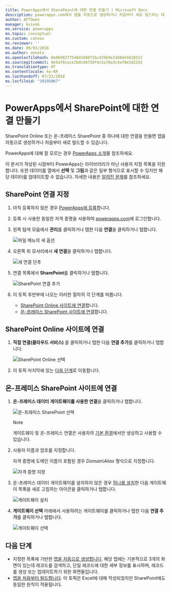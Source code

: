 ```yaml
---
title: PowerApps에서 SharePoint에 대한 연결 만들기 | Microsoft Docs
description: powerapps.com에서 앱을 자동으로 생성하거나 처음부터 새로 빌드하는 데 사용하도록 SharePoint에 대한 연결을 만듭니다.
author: AFTOwen
manager: kvivek
ms.service: powerapps
ms.topic: conceptual
ms.custom: canvas
ms.reviewer: ''
ms.date: 09/03/2016
ms.author: anneta
ms.openlocfilehash: 0e0b98277548d188071bcd29b9e3168de5818321
ms.sourcegitcommit: 0e9af8cace2bdc04750f4c5a70a3c4af8e3d2292
ms.translationtype: HT
ms.contentlocale: ko-KR
ms.lasthandoff: 07/22/2018
ms.locfileid: "39195867"
---
```

# <a name="create-a-connection-to-sharepoint-from-powerapps"></a>PowerApps에서 SharePoint에 대한 연결 만들기
SharePoint Online 또는 온-프레미스 SharePoint 중 하나에 대한 연결을 만들면 앱을 자동으로 생성하거나 처음부터 새로 빌드할 수 있습니다.

PowerApps에 대해 잘 모르는 경우 [PowerApps 소개](getting-started.md)를 참조하세요.

이 문서가 작성된 시점부터 PowerApps는 라이브러리가 아닌 사용자 지정 목록을 지원합니다. 또한 데이터를 열에서 **선택** 및 **그림**과 같은 일부 형식으로 표시할 수 있지만 해당 데이터를 업데이트할 수 없습니다. 자세한 내용은 [알려진 문제](connections/connection-sharepoint-online.md#known-issues)를 참조하세요.

## <a name="specify-a-sharepoint-connection"></a>SharePoint 연결 지정
1. 아직 등록하지 않은 경우 [PowerApps에 등록](../signup-for-powerapps.md)합니다.

2. 등록 시 사용한 동일한 자격 증명을 사용하여 [powerapps.com](https://web.powerapps.com?utm_source=padocs&utm_medium=linkinadoc&utm_campaign=referralsfromdoc)에 로그인합니다.

3. 왼쪽 탐색 모음에서 **관리**를 클릭하거나 탭한 다음 **연결**을 클릭하거나 탭합니다.

    ![파일 메뉴의 새 옵션](./media/connect-to-sharepoint/manage-connections.png)

4. 오른쪽 위 모서리에서 **새 연결**을 클릭하거나 탭합니다.

    ![새 연결 단추](./media/connect-to-sharepoint/new-connection.png)

5. 연결 목록에서 **SharePoint**를 클릭하거나 탭합니다.

    ![SharePoint 연결 추가](./media/connect-to-sharepoint/add-sp-portal.png)

6. 이 토픽 후반부에 나오는 이러한 절차의 각 단계를 따릅니다.

   * [SharePoint Online 사이트에 연결](connect-to-sharepoint.md#connect-to-a-sharepoint-online-site)합니다.
   * [온-프레미스 SharePoint 사이트에 연결](connect-to-sharepoint.md#connect-to-an-on-premises-sharepoint-site)합니다.

## <a name="connect-to-a-sharepoint-online-site"></a>SharePoint Online 사이트에 연결
1. **직접 연결(클라우드 서비스)** 을 클릭하거나 탭한 다음 **연결 추가**를 클릭하거나 탭합니다.

    ![SharePoint Online 선택](./media/connect-to-sharepoint/choose-online.png)

2. 이 토픽 마지막에 있는 [다음 단계](connect-to-sharepoint.md#next-steps)로 이동합니다.

## <a name="connect-to-an-on-premises-sharepoint-site"></a>온-프레미스 SharePoint 사이트에 연결
1. **온-프레미스 데이터 게이트웨이를 사용한 연결**을 클릭하거나 탭합니다.

    ![온-프레미스 SharePoint 선택](./media/connect-to-sharepoint/choose-onprem.png)

    > [!NOTE]
   > 게이트웨이 및 온-프레미스 연결은 사용자의 [기본 환경](working-with-environments.md)에서만 생성하고 사용할 수 있습니다.

2. 사용자 이름과 암호를 지정합니다.

    자격 증명에 도메인 이름이 포함된 경우 *Domain\Alias* 형식으로 지정합니다.

    ![자격 증명 지정](./media/connect-to-sharepoint/specify-credentials.png)

3. 온-프레미스 데이터 게이트웨이를 설치하지 않은 경우 [하나를 설치](gateway-reference.md)한 다음 게이트웨이 목록을 새로 고침하는 아이콘을 클릭하거나 탭합니다.

    ![게이트웨이 설치](./media/connect-to-sharepoint/install-gateway.png)

4. **게이트웨이 선택** 아래에서 사용하려는 게이트웨이를 클릭하거나 탭한 다음 **연결 추가**를 클릭하거나 탭합니다.

    ![게이트웨이 선택](./media/connect-to-sharepoint/choose-gateway.png)

## <a name="next-steps"></a>다음 단계
* 지정한 목록에 기반한 [앱을 자동으로 생성합니다](app-from-sharepoint.md). 해당 앱에는 기본적으로 3개의 화면이 있는데 레코드를 검색하고, 단일 레코드에 대한 세부 정보를 표시하며, 레코드를 생성 또는 업데이트하기 위한 화면들입니다.
* [앱을 처음부터 빌드합니다](get-started-create-from-blank.md). 이 토픽은 Excel에 대해 작성되었지만 SharePoint에도 동일한 원칙이 적용됩니다.
